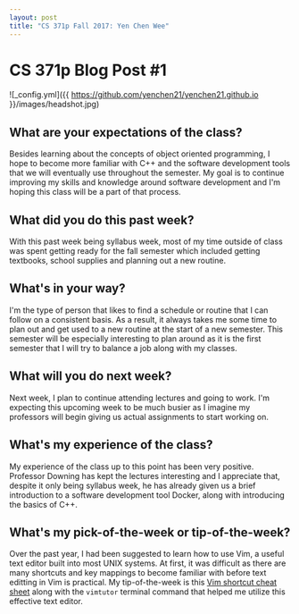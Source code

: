 ```yaml
---
layout: post
title: "CS 371p Fall 2017: Yen Chen Wee"
---
```

# CS 371p Blog Post #1


![_config.yml]({{ https://github.com/yenchen21/yenchen21.github.io }}/images/headshot.jpg)

## What are your expectations of the class?  
 Besides learning about the concepts of object oriented programming, I hope to
 become more familiar with C++ and the software development tools that we will 
 eventually use throughout the semester. My goal is to continue improving my 
 skills and knowledge around software development and I'm hoping this class will
 be a part of that process. 

## What did you do this past week?
With this past week being syllabus week, most of my time outside of class was spent getting ready for the fall semester which included getting textbooks, school 
supplies and planning out a new routine. 

## What's in your way?
I'm the type of person that likes to find a schedule or routine that I can follow
on a consistent basis. As a result, it always takes me some time to plan out and
get used to a new routine at the start of a new semester. This semester will be
especially interesting to plan around as it is 
the first semester that I will try to balance a job along with my classes. 


## What will you do next week?
Next week, I plan to continue attending lectures and going to work. I'm expecting
this upcoming week to be much busier as I imagine my professors will begin giving
us actual assignments to start working on.

## What's my experience of the class?
My experience of the class up to this point has been very positive. Professor 
Downing has kept the lectures interesting and I appreciate that, despite it only 
being syllabus week, he has already given us a brief introduction to a software
development tool Docker, along with introducing the basics of C++.  

## What's my pick-of-the-week or tip-of-the-week?
Over the past year, I had been suggested to learn how to use Vim, a useful text 
editor built into most UNIX systems. At first, it was difficult 
as there are many shortcuts and key mappings to become familiar with before text editting
in Vim is practical. My tip-of-the-week is this 
[Vim shortcut cheat sheet](https://vim.rtorr.com) along with the `vimtutor` terminal
command that helped me utilize this effective text editor. 

